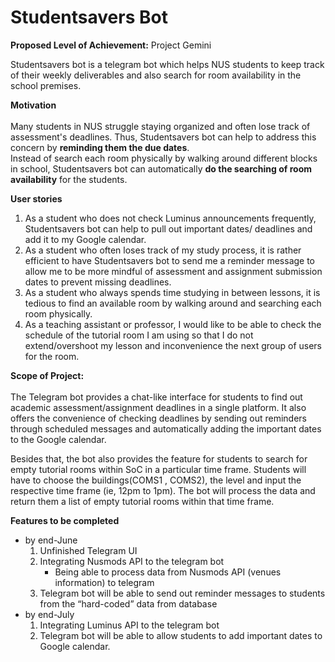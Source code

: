 # Studentsavers Bot

**Proposed Level of Achievement:** Project Gemini

Studentsavers bot is a telegram bot which helps NUS students to keep track of their weekly deliverables and also search for 
room availability in the school premises.

**Motivation** 
<br /> <br />
Many students in NUS struggle staying organized and often lose track of assessment's deadlines. Thus, Studentsavers bot can 
help to address this concern by **reminding them the due dates**.   
Instead of search each room physically by walking around different blocks in school, Studentsavers bot can automatically **do 
the searching of room availability** for the students.

**User stories**
<br /> 
1. As a student who does not check Luminus announcements frequently, Studentsavers bot can help to pull out important dates/
deadlines and add it to my Google calendar.
2. As a student who often loses track of my study process, it is rather efficient to have Studentsavers bot to send me a 
reminder message to allow me to be more mindful of assessment and assignment submission dates to prevent missing deadlines.
3. As a student who always spends time studying in between lessons, it is tedious to find an available room by walking 
around and searching each room physically.    
4. As a teaching assistant or professor, I would like to be able to check the schedule of the tutorial room I am using 
so that I do not extend/overshoot my lesson and inconvenience the next group of users for the room.  

**Scope of Project:**
<br /> <br />
The Telegram bot provides a chat-like interface for students to find out academic assessment/assignment deadlines in a single platform. It also offers the convenience of checking deadlines by sending out reminders through scheduled messages and automatically adding the important dates to the Google calendar.  

Besides that, the bot also provides the feature for students to search for empty tutorial rooms within SoC in a particular time frame. Students will have to choose the buildings(COMS1 , COMS2), the level and input the respective time frame (ie, 12pm to 1pm). The bot will process the data and return them a list of empty tutorial rooms within that time frame. 

**Features to be completed**
* by end-June
  1. Unfinished Telegram UI
  2. Integrating Nusmods API to the telegram bot
     * Being able to process data from Nusmods API (venues information)  to telegram
  3. Telegram bot will be able to send out reminder messages to students from the “hard-coded” data from database
* by end-July
  1. Integrating Luminus API to the telegram bot
  2. Telegram bot will be able to allow students to add important dates to Google calendar.
